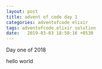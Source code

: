 ```yaml
---
layout: post
title: advent of code day 1
categories: adventofcode elixir
tags: adventofcode elixir solution
date:   2019-03-03 18:50:16 +0530
---
```


Day one of 2018

hello world
